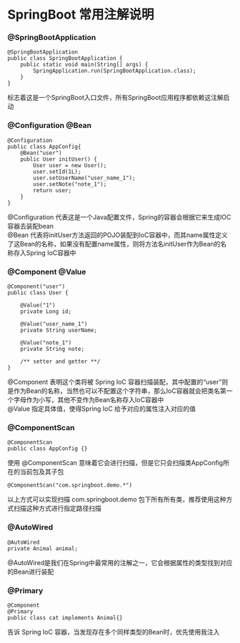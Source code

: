 # SpringBoot 常用注解说明
### @SpringBootApplication
```
@SpringBootApplication
public class SpringBootApplication {
    public static void main(String[] args) {
        SpringApplication.run(SpringBootApplication.class);
    }
}
```
标志着这是一个SpringBoot入口文件，所有SpringBoot应用程序都依赖这注解启动
### @Configuration @Bean
```
@Configuration
public class AppConfig{
    @Bean("user")
    public User initUser() {
        User user = new User();
        user.setId(1L);
        user.setUserName("user_name_1");
        user.setNote("note_1");
        return user;
    }
}
```
@Configuration 代表这是一个Java配置文件，Spring的容器会根据它来生成IOC容器去装配bean     
@Bean 代表将initUser方法返回的POJO装配到IoC容器中，而其name属性定义了这Bean的名称，如果没有配置name属性，则将方法名initUser作为Bean的名称存入Spring IoC容器中
### @Component @Value
```
@Component("user")
public class User {

    @Value("1")
    private Long id;

    @Value("user_name_1")
    private String userName;

    @Value("note_1")
    private String note;

    /** setter and getter **/
}
```
@Component 表明这个类将被 Spring IoC 容器扫描装配，其中配置的“user”则是作为Bean的名称，当然也可以不配置这个字符串，那么IoC容器就会把类名第一个字母作为小写，其他不变作为Bean名称存入IoC容器中       
@Value 指定具体值，使得Spring IoC 给予对应的属性注入对应的值
### @ComponentScan
```
@ComponentScan
public class AppConfig {}
```
使用 @ComponentScan 意味着它会进行扫描，但是它只会扫描类AppConfig所在的当前包及其子包
```
@ComponentScan("com.springboot.demo.*")
```
以上方式可以实现扫描 com.springboot.demo 包下所有所有类，推荐使用这种方式扫描这种方式进行指定路径扫描
### @AutoWired
```
@AutoWired
private Animal animal;
```
@AutoWired是我们在Spring中最常用的注解之一，它会根据属性的类型找到对应的Bean进行装配
### @Primary
```
@Component
@Primary
public class cat implements Animal{}
```
告诉 Spring IoC 容器，当发现存在多个同样类型的Bean时，优先使用我注入